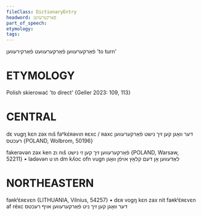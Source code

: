 ```yaml
---
fileClass: DictionaryEntry
headword: פֿאַרקערעווען
part_of_speech: 
etymology: 
tags: 
---
```

פֿאַרקערעווען
פֿאַרקערעוועט
פֿאַרקירעווען
'to turn'

ETYMOLOGY
===========
Polish skierować 'to direct'
{Geller 2023: 109, 113}

CENTRAL
========

dɛ vugŋ kɛn zəx nɩš faᴿkɛ́ʀəvɩn ʀɛxc / ʀaxc דער וואָגן קען זיך נישט פֿאַרקערעווען רעכטס {POLAND, Wolbrom, 50196}

fakerəvən zəx ken zɩ nɩš פֿאַרקערעווען זיך קען זי נישט {POLAND, Warsaw, 52211}
	•	ladəvən uˑɩn dm kʎoc ofn vugn לאַדעווען אָן דעם קלאָץ אויפֿן וואָגן

NORTHEASTERN
==============

faʀkʲɛ́ʀɛvɛn {LITHUANIA, Vilnius, 54257}
	•	dɛʀ vogŋ kɛn zax nit faʀkʲɛ́ʀɛvɛn af réxc דער וואָגן קען זיך ניט פֿאַרקערעווען אויף רעכטס